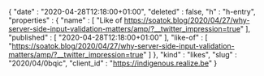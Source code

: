 {
  "date" : "2020-04-28T12:18:00+01:00",
  "deleted" : false,
  "h" : "h-entry",
  "properties" : {
    "name" : [ "Like of https://soatok.blog/2020/04/27/why-server-side-input-validation-matters/amp/?__twitter_impression=true" ],
    "published" : [ "2020-04-28T12:18:00+01:00" ],
    "like-of" : [ "https://soatok.blog/2020/04/27/why-server-side-input-validation-matters/amp/?__twitter_impression=true" ]
  },
  "kind" : "likes",
  "slug" : "2020/04/0bqic",
  "client_id" : "https://indigenous.realize.be"
}
